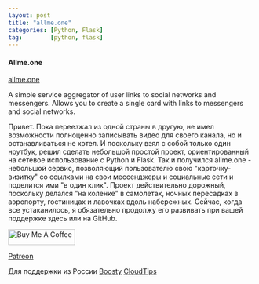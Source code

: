 ```yaml
---
layout: post
title: "allme.one"
categories: [Python, Flask]
tag:        [python, flask]
---
```



#### Allme.one

[allme.one](https://www.allme.one)

A simple service aggregator of user links to social networks and messengers. Allows you to create a single card with links to messengers and social networks.

Привет.
Пока переезжал из одной страны в другую, не имел возможности полноценно записывать видео для своего канала, но и останавливаться не хотел.
И поскольку взял с собой только один ноутбук, решил сделать небольшой простой проект, ориентированный на сетевое использование c Python и Flask. Так и получился allme.one - небольшой сервис, позволяющий пользователю  свою "карточку-визитку" со ссылками на свои мессенджеры и социальные сети и поделится ими "в один клик".
Проект действительно дорожный, поскольку делался "на коленке" в самолетах, ночных пересадках в аэропорту, гостиницах и лавочках вдоль набережных.
Сейчас, когда все устаканилось, я обязательно продолжу его развивать при вашей поддержке здесь или на GitHub.


<a href="https://www.buymeacoffee.com/maxtrash" target="_blank"><img src="https://cdn.buymeacoffee.com/buttons/default-orange.png" alt="Buy Me A Coffee" height="32" width="136"></a>

[Patreon](https://patreon.com/codewithmax)

Для поддержки из России
[Boosty](https://boosty.to/codewithmax)
[CloudTips](https://pay.cloudtips.ru/p/5acab2cd)
